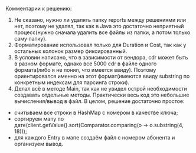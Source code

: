 Комментарии к решению:
1. Не сказано, нужно ли удалять папку reports между решениями или нет, поэтому не удалял, так как в Java это достаточно неприятный процесс(нужно сначала удалить все файлы из папки, а потом только саму папку).
2. Форматирование использовал только для Duration и Cost, так как у остальных колонок размер фиксированный.
3. В условии написано, что в зависимости от вендора, cdr может быть в разном формате, однако все 5000 cdr в файле одного формата(либо я не понял, что имеется ввиду). Поэтому ориентировался именно на этот формат(имеются ввиду substring по конкретным индексам для парсинга строки).
4. Делал всё в методе Main, так как не увидел острой необходимости создавать отдельные методы. Практически весь код это небольшие вычисления/вывод в файл.
В целом, решение достаточно простое: 
- считываем все строки в HashMap с номером в качестве ключа;
- сортируем мапу по дате(client.getValue().sort(Comparator.comparing(o -> o.substring(4, 18)));
- для каждого Entry в мапе создаём файл с номером абонента и организуем вывод.
